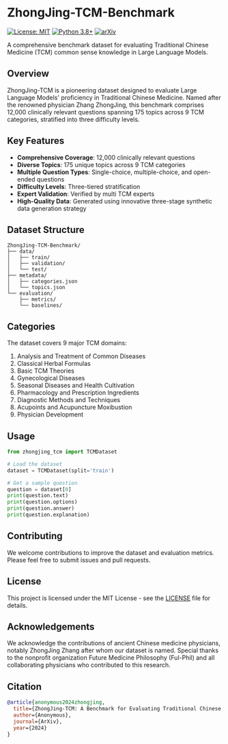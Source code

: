 # ZhongJing-TCM-Benchmark

[![License: MIT](https://img.shields.io/badge/License-MIT-yellow.svg)](https://opensource.org/licenses/MIT)
[![Python 3.8+](https://img.shields.io/badge/python-3.8+-blue.svg)](https://www.python.org/downloads/)
[![arXiv](https://img.shields.io/badge/arXiv-2024.XXXXX-b31b1b.svg)](https://arxiv.org/abs/)

A comprehensive benchmark dataset for evaluating Traditional Chinese Medicine (TCM) common sense knowledge in Large Language Models.

## Overview

ZhongJing-TCM is a pioneering dataset designed to evaluate Large Language Models' proficiency in Traditional Chinese Medicine. Named after the renowned physician Zhang ZhongJing, this benchmark comprises 12,000 clinically relevant questions spanning 175 topics across 9 TCM categories, stratified into three difficulty levels.

## Key Features

- **Comprehensive Coverage**: 12,000 clinically relevant questions
- **Diverse Topics**: 175 unique topics across 9 TCM categories
- **Multiple Question Types**: Single-choice, multiple-choice, and open-ended questions
- **Difficulty Levels**: Three-tiered stratification
- **Expert Validation**: Verified by multi TCM experts
- **High-Quality Data**: Generated using innovative three-stage synthetic data generation strategy

## Dataset Structure

```
ZhongJing-TCM-Benchmark/
├── data/
│   ├── train/
│   ├── validation/
│   └── test/
├── metadata/
│   ├── categories.json
│   └── topics.json
└── evaluation/
    ├── metrics/
    └── baselines/
```

## Categories

The dataset covers 9 major TCM domains:

1. Analysis and Treatment of Common Diseases
2. Classical Herbal Formulas
3. Basic TCM Theories
4. Gynecological Diseases
5. Seasonal Diseases and Health Cultivation
6. Pharmacology and Prescription Ingredients
7. Diagnostic Methods and Techniques
8. Acupoints and Acupuncture Moxibustion
9. Physician Development

## Usage

```python
from zhongjing_tcm import TCMDataset

# Load the dataset
dataset = TCMDataset(split='train')

# Get a sample question
question = dataset[0]
print(question.text)
print(question.options)
print(question.answer)
print(question.explanation)
```

## Contributing

We welcome contributions to improve the dataset and evaluation metrics. Please feel free to submit issues and pull requests.

## License

This project is licensed under the MIT License - see the [LICENSE](LICENSE) file for details.

## Acknowledgements

We acknowledge the contributions of ancient Chinese medicine physicians, notably ZhongJing Zhang after whom our dataset is named. Special thanks to the nonprofit organization Future Medicine Philosophy (Ful-Phil) and all collaborating physicians who contributed to this research.

## Citation

```bibtex
@article{anonymous2024zhongjing,
  title={ZhongJing-TCM: A Benchmark for Evaluating Traditional Chinese Medicine Common Sense Knowledge in Large Language Models},
  author={Anonymous},
  journal={ArXiv},
  year={2024}
}
```
